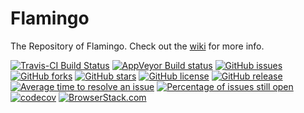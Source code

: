 Flamingo
========

The Repository of Flamingo.
Check out the [wiki](https://github.com/flamingo-geocms/flamingo/wiki) for more info.


[![Travis-CI Build Status](https://travis-ci.com/flamingo-geocms/flamingo.svg?branch=master)](https://travis-ci.com/flamingo-geocms/flamingo)
[![AppVeyor Build status](https://ci.appveyor.com/api/projects/status/msxqhcpp8f0bjixk/branch/master?svg=true)](https://ci.appveyor.com/project/mtoonen/flamingo-e1jns/branch/master)
[![GitHub issues](https://img.shields.io/github/issues/flamingo-geocms/flamingo.svg)](https://github.com/flamingo-geocms/flamingo/issues)
[![GitHub forks](https://img.shields.io/github/forks/flamingo-geocms/flamingo.svg)](https://github.com/flamingo-geocms/flamingo/network)
[![GitHub stars](https://img.shields.io/github/stars/flamingo-geocms/flamingo.svg)](https://github.com/flamingo-geocms/flamingo/stargazers)
[![GitHub license](https://img.shields.io/badge/license-AGPLv3-blue.svg)](https://raw.githubusercontent.com/flamingo-geocms/flamingo/master/LICENSE.txt)
[![GitHub release](https://img.shields.io/github/release/flamingo-geocms/flamingo.svg?maxAge=2592000)]()
[![Average time to resolve an issue](http://isitmaintained.com/badge/resolution/flamingo-geocms/flamingo.svg)](http://isitmaintained.com/project/flamingo-geocms/flamingo "Average time to resolve an issue")
[![Percentage of issues still open](http://isitmaintained.com/badge/open/flamingo-geocms/flamingo.svg)](http://isitmaintained.com/project/flamingo-geocms/flamingo "Percentage of issues still open")
[![codecov](https://codecov.io/gh/flamingo-geocms/flamingo/branch/master/graph/badge.svg)](https://codecov.io/gh/flamingo-geocms/flamingo)
[![BrowserStack.com](http://files.b3p.nl/flamingo/bs.png)]()
